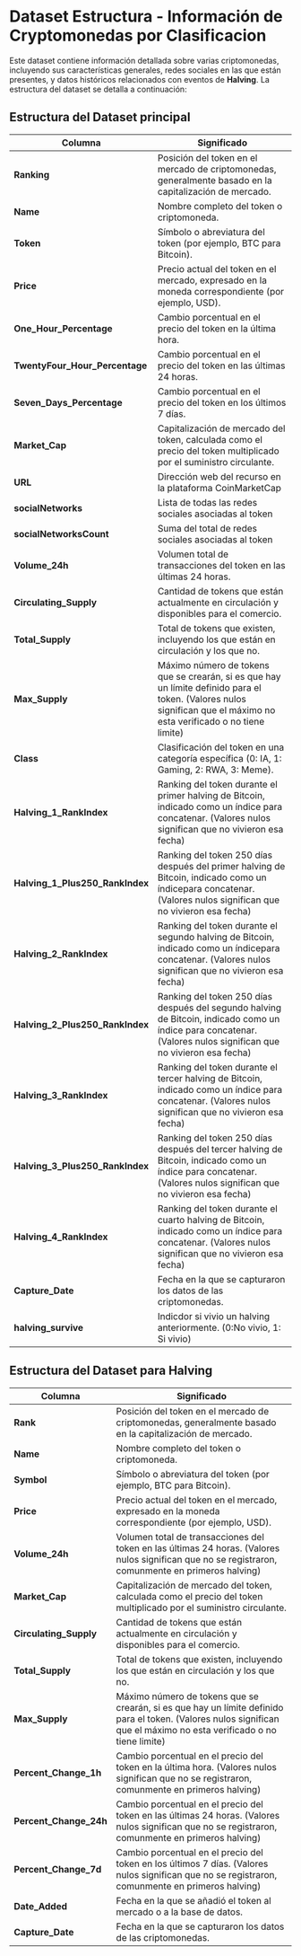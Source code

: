 # Dataset Estructura - Información de Cryptomonedas por Clasificacion

Este dataset contiene información detallada sobre varias criptomonedas, incluyendo sus características generales, redes sociales en las que están presentes, y datos históricos relacionados con eventos de **Halving**. La estructura del dataset se detalla a continuación:

## Estructura del Dataset principal

| **Columna**                          | **Significado**                                                                                                 |
|--------------------------------------|-----------------------------------------------------------------------------------------------------------------|
| **Ranking**                          | Posición del token en el mercado de criptomonedas, generalmente basado en la capitalización de mercado.          |
| **Name**                             | Nombre completo del token o criptomoneda.                                                                       |
| **Token**                            | Símbolo o abreviatura del token (por ejemplo, BTC para Bitcoin).                                               |
| **Price**                            | Precio actual del token en el mercado, expresado en la moneda correspondiente (por ejemplo, USD).              |
| **One_Hour_Percentage**             | Cambio porcentual en el precio del token en la última hora.                                                    |
| **TwentyFour_Hour_Percentage**      | Cambio porcentual en el precio del token en las últimas 24 horas.                                             |
| **Seven_Days_Percentage**           | Cambio porcentual en el precio del token en los últimos 7 días.                                                |
| **Market_Cap**                      | Capitalización de mercado del token, calculada como el precio del token multiplicado por el suministro circulante. |
| **URL**                             | Dirección web del recurso en la plataforma CoinMarketCap  |
|**socialNetworks**| Lista de todas las redes sociales asociadas al token |
|**socialNetworksCount**| Suma del total de redes sociales asociadas al token |
| **Volume_24h**                      | Volumen total de transacciones del token en las últimas 24 horas.                                             |
| **Circulating_Supply**              | Cantidad de tokens que están actualmente en circulación y disponibles para el comercio.                        |
| **Total_Supply**                    | Total de tokens que existen, incluyendo los que están en circulación y los que no.                             |
| **Max_Supply**                      | Máximo número de tokens que se crearán, si es que hay un límite definido para el token. (Valores nulos significan que el máximo no esta verificado o no tiene limite)                     |
| **Class**                           | Clasificación del token en una categoría específica (0: IA, 1: Gaming, 2: RWA, 3: Meme).                       |
| **Halving_1_RankIndex**             | Ranking del token durante el primer halving de Bitcoin, indicado como un índice para concatenar. (Valores nulos significan que no vivieron esa fecha)                                |
| **Halving_1_Plus250_RankIndex**     | Ranking del token 250 días después del primer halving de Bitcoin, indicado como un índicepara concatenar. (Valores nulos significan que no vivieron esa fecha)                       |
| **Halving_2_RankIndex**             | Ranking del token durante el segundo halving de Bitcoin, indicado como un índicepara concatenar. (Valores nulos significan que no vivieron esa fecha)                                 |
| **Halving_2_Plus250_RankIndex**     | Ranking del token 250 días después del segundo halving de Bitcoin, indicado como un índice para concatenar. (Valores nulos significan que no vivieron esa fecha)                      |
| **Halving_3_RankIndex**             | Ranking del token durante el tercer halving de Bitcoin, indicado como un índice para concatenar. (Valores nulos significan que no vivieron esa fecha)                                  |
| **Halving_3_Plus250_RankIndex**     | Ranking del token 250 días después del tercer halving de Bitcoin, indicado como un índice para concatenar. (Valores nulos significan que no vivieron esa fecha)                        |
| **Halving_4_RankIndex**             | Ranking del token durante el cuarto halving de Bitcoin, indicado como un índice para concatenar. (Valores nulos significan que no vivieron esa fecha)                                 |
| **Capture_Date**                    | Fecha en la que se capturaron los datos de las criptomonedas.                                                 |
| **halving_survive**                    | Indicdor si vivio un halving anteriormente. (0:No vivio, 1: Si vivio)                                            |


## Estructura del Dataset para Halving

| **Columna**                   | **Significado**                                                                                                 |
|-------------------------------|-----------------------------------------------------------------------------------------------------------------|
| **Rank**                      | Posición del token en el mercado de criptomonedas, generalmente basado en la capitalización de mercado.          |
| **Name**                      | Nombre completo del token o criptomoneda.                                                                       |
| **Symbol**                    | Símbolo o abreviatura del token (por ejemplo, BTC para Bitcoin).                                               |
| **Price**                     | Precio actual del token en el mercado, expresado en la moneda correspondiente (por ejemplo, USD).              |
| **Volume_24h**               | Volumen total de transacciones del token en las últimas 24 horas. (Valores nulos significan que no se registraron, comunmente en primeros halving)                                             |
| **Market_Cap**               | Capitalización de mercado del token, calculada como el precio del token multiplicado por el suministro circulante. |
| **Circulating_Supply**       | Cantidad de tokens que están actualmente en circulación y disponibles para el comercio.                        |
| **Total_Supply**             | Total de tokens que existen, incluyendo los que están en circulación y los que no.                             |
| **Max_Supply**               | Máximo número de tokens que se crearán, si es que hay un límite definido para el token. (Valores nulos significan que el máximo no esta verificado o no tiene limite)                       |
| **Percent_Change_1h**        | Cambio porcentual en el precio del token en la última hora. (Valores nulos significan que no se registraron, comunmente en primeros halving)                                                        |
| **Percent_Change_24h**       | Cambio porcentual en el precio del token en las últimas 24 horas. (Valores nulos significan que no se registraron, comunmente en primeros halving)                                               |
| **Percent_Change_7d**        | Cambio porcentual en el precio del token en los últimos 7 días. (Valores nulos significan que no se registraron, comunmente en primeros halving)                                                    |
| **Date_Added**               | Fecha en la que se añadió el token al mercado o a la base de datos.                                            |
| **Capture_Date**             | Fecha en la que se capturaron los datos de las criptomonedas.                                                 |

